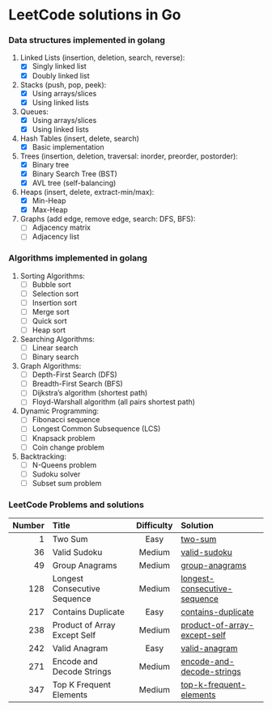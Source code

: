 # LeetCode solutions in Go

### Data structures implemented in golang

1. Linked Lists (insertion, deletion, search, reverse):
    - [x] Singly linked list
    - [x] Doubly linked list
2. Stacks (push, pop, peek):
    - [x] Using arrays/slices
    - [x] Using linked lists
3. Queues:
    - [x] Using arrays/slices
    - [x] Using linked lists
4. Hash Tables (insert, delete, search)
    - [x] Basic implementation
5. Trees (insertion, deletion, traversal: inorder, preorder, postorder):
    - [x] Binary tree
    - [x] Binary Search Tree (BST)
    - [x] AVL tree (self-balancing)
6. Heaps (insert, delete, extract-min/max):
    - [x] Min-Heap
    - [x] Max-Heap
7. Graphs (add edge, remove edge, search: DFS, BFS):
    - [ ] Adjacency matrix
    - [ ] Adjacency list

### Algorithms implemented in golang

1. Sorting Algorithms:
    - [ ] Bubble sort
    - [ ] Selection sort
    - [ ] Insertion sort
    - [ ] Merge sort
    - [ ] Quick sort
    - [ ] Heap sort
2. Searching Algorithms:
    - [ ] Linear search
    - [ ] Binary search
3. Graph Algorithms:
    - [ ] Depth-First Search (DFS)
    - [ ] Breadth-First Search (BFS)
    - [ ] Dijkstra’s algorithm (shortest path)
    - [ ] Floyd-Warshall algorithm (all pairs shortest path)
4. Dynamic Programming:
    - [ ] Fibonacci sequence
    - [ ] Longest Common Subsequence (LCS)
    - [ ] Knapsack problem
    - [ ] Coin change problem
5. Backtracking:
    - [ ] N-Queens problem
    - [ ] Sudoku solver
    - [ ] Subset sum problem

### LeetCode Problems and solutions

| Number | Title                        | Difficulty | Solution                                                                        |
|-------:|:-----------------------------|:----------:|:--------------------------------------------------------------------------------|
|      1 | Two Sum                      |    Easy    | [two-sum](leetcode-solutions/two-sum)                                           |
|     36 | Valid Sudoku                 |   Medium   | [valid-sudoku](leetcode-solutions/valid-sudoku)                                 |
|     49 | Group Anagrams               |   Medium   | [group-anagrams](leetcode-solutions/group-anagrams)                             |
|    128 | Longest Consecutive Sequence |   Medium   | [longest-consecutive-sequence](leetcode-solutions/longest-consecutive-sequence) |
|    217 | Contains Duplicate           |    Easy    | [contains-duplicate](leetcode-solutions/contains-duplicate)                     |
|    238 | Product of Array Except Self |   Medium   | [product-of-array-except-self](leetcode-solutions/product-of-array-except-self) |
|    242 | Valid Anagram                |    Easy    | [valid-anagram](leetcode-solutions/valid-anagram)                               |
|    271 | Encode and Decode Strings    |   Medium   | [encode-and-decode-strings](leetcode-solutions/encode-and-decode-strings)       |
|    347 | Top K Frequent Elements      |   Medium   | [top-k-frequent-elements](leetcode-solutions/top-k-frequent-elements)           |
